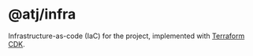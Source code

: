 # @atj/infra

Infrastructure-as-code (IaC) for the project, implemented with [Terraform CDK](https://github.com/hashicorp/terraform-cdk).
